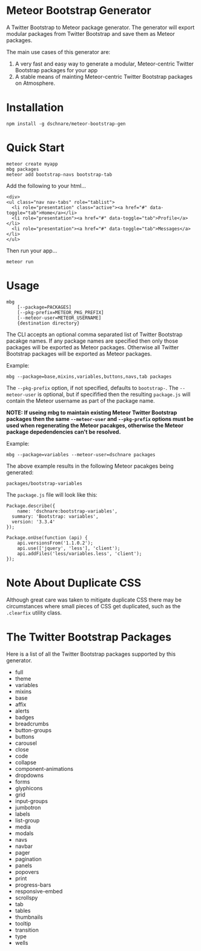 # Meteor Bootstrap Generator

A Twitter Bootstrap to Meteor package generator. The generator will export
modular packages from Twitter Bootstrap and save them as Meteor packages.

The main use cases of this generator are:

1. A very fast and easy way to generate a modular, Meteor-centric Twitter Bootstrap packages for your app
2. A stable means of mainting Meteor-centric Twitter Bootstrap packages on Atmosphere.


# Installation

	npm install -g dschnare/meteor-bootstrap-gen


# Quick Start

	meteor create myapp
	mbg packages
	meteor add bootstrap-navs bootstrap-tab

Add the following to your html...

	<div>
    <ul class="nav nav-tabs" role="tablist">
      <li role="presentation" class="active"><a href="#" data-toggle="tab">Home</a></li>
      <li role="presentation"><a href="#" data-toggle="tab">Profile</a></li>
      <li role="presentation"><a href="#" data-toggle="tab">Messages</a></li>
    </ul>
  </div>

Then run your app...

	meteor run


# Usage

	mbg
		[--package=PACKAGES]
		[--pkg-prefix=METEOR_PKG_PREFIX]
		[--meteor-user=METEOR_USERNAME]
		{destination directory}

The CLI accepts an optional comma separated list of Twitter Bootstrap pacakge names.
If any package names are specified then only those packages will be exported as Meteor packages.
Otherwise all Twitter Bootstrap packages will be exported as Meteor packages.

Example:

	mbg --package=base,mixins,variables,buttons,navs,tab packages


The `--pkg-prefix` option, if not specified, defaults to `bootstrap-`.
The `--meteor-user` is optional, but if specifified then the resulting `package.js` will contain the Meteor username as part of the package name.

**NOTE: If useing mbg to maintain existing Meteor Twitter Bootstrap packages then the same `--meteor-user` and `--pkg-prefix` options must be used when regenerating the Meteor pacakges, otherwise the Meteor package depedendencies can't be resolved.**

Example:

	mbg --package=variables --meteor-user=dschnare packages

The above example results in the following Meteor pacakges being generated:

	packages/bootstrap-variables

The `package.js` file will look like this:

	Package.describe({
		name: 'dschnare:bootstrap-variables',
	  summary: 'Bootstrap: variables',
	  version: '3.3.4'
	});

	Package.onUse(function (api) {
		api.versionsFrom('1.1.0.2');
		api.use(['jquery', 'less'], 'client');
		api.addFiles('less/variables.less', 'client');
	});


# Note About Duplicate CSS

Although great care was taken to mitigate duplicate CSS there may be circumstances where small pieces
of CSS get duplicated, such as the `.clearfix` utility class.


# The Twitter Bootstrap Packages

Here is a list of all the Twitter Bootstrap packages supported by this generator.

- full
- theme
- variables
- mixins
- base
- affix
- alerts
- badges
- breadcrumbs
- button-groups
- buttons
- carousel
- close
- code
- collapse
- component-animations
- dropdowns
- forms
- glyphicons
- grid
- input-groups
- jumbotron
- labels
- list-group
- media
- modals
- navs
- navbar
- pager
- pagination
- panels
- popovers
- print
- progress-bars
- responsive-embed
- scrollspy
- tab
- tables
- thumbnails
- tooltip
- transition
- type
- wells